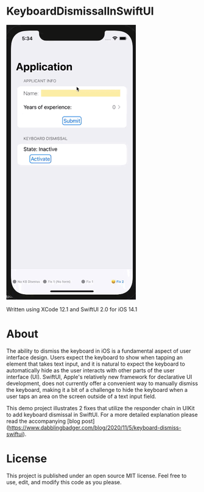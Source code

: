 # KeyboardDismissalInSwiftUI

![iPhone Keyboard Dismiss](fix2_final.gif)

Written using XCode 12.1 and SwiftUI 2.0 for iOS 14.1

# About
The ability to dismiss the keyboard in iOS is a fundamental aspect of user interface design.  Users expect the keyboard to show when tapping an element that takes text input, and it is natural to expect the keyboard to automatically hide as the user interacts with other parts of the user interface (UI).  SwiftUI, Apple's relatively new framework for declarative UI development, does not currently offer a convenient way to manually dismiss the keyboard, making it a bit of a challenge to hide the keyboard when a user taps an area on the screen outside of a text input field.

This demo project illustrates 2 fixes that utilize the responder chain in UIKit to add keyboard dismissal in SwiftUI. For a more detailed explanation please read the accompanying [blog post] (https://www.dabblingbadger.com/blog/2020/11/5/keyboard-dismiss-swiftui).

# License

This project is published under an open source MIT license.  Feel free to use, edit, and modify this code as you please.
